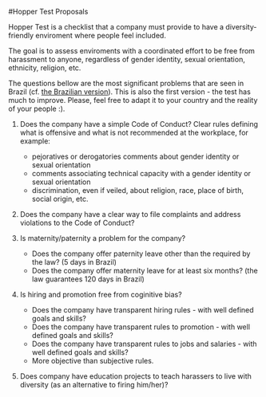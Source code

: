 #Hopper Test Proposals


Hopper Test is a checklist that a company must provide to have a diversity-friendly enviroment where people feel included.

The goal is to assess enviroments with a coordinated effort to be free from harassment to anyone, regardless of gender identity, sexual orientation, ethnicity, religion, etc.

The questions bellow are the most significant problems that are seen in Brazil (cf. [the Brazilian version](https://github.com/HopperTest/HopperTestProposals/tree/master/Pt-Br)). This is also the first version - the test has much to improve. Please, feel free to adapt it to your country and the reality of your people :).

1. Does the company have a simple Code of Conduct?
Clear rules defining what is offensive and what is not recommended at the workplace, for example:
	+   pejoratives or derogatories comments about gender identity or sexual orientation
	+   comments associating technical capacity with a gender identity or sexual orientation
	+   discrimination, even if veiled, about religion, race, place of birth, social origin, etc.

2. Does the company have a clear way to file complaints and address violations to the Code of Conduct?

3. Is maternity/paternity a problem for the company?
	+   Does the company offer paternity leave other than the required by the law? (5 days in Brazil)
	+   Does the company offer maternity leave for at least six months? (the law guarantees 120 days in Brazil)
 
5. Is hiring and promotion free from coginitive bias? 
	+   Does the company have transparent hiring rules - with well defined goals and skills? 
	+   Does the company have transparent rules to promotion - with well defined goals and skills? 
	+   Does the company have transparent rules to jobs and salaries - with well defined goals and skills? 
	+   More objective than subjective rules.

6. Does company have education projects to teach harassers to live with diversity (as an alternative to firing him/her)?


